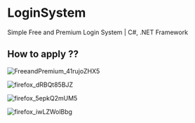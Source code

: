 # LoginSystem
 Simple Free and Premium Login System  | C#, .NET Framework

## How to apply ??
![FreeandPremium_41rujoZHX5](https://cdn.discordapp.com/attachments/661208670897438731/861585907739262976/unknown.png)

![firefox_dRBQt85BJZ](https://user-images.githubusercontent.com/54489997/75991187-ad5b6500-5f28-11ea-88f2-327b8b22a0bf.png)

![firefox_5epkQ2mUM5](https://user-images.githubusercontent.com/54489997/75991429-0b884800-5f29-11ea-9dfa-9ba406b55be7.png)

![firefox_iwLZWolBbg](https://user-images.githubusercontent.com/54489997/75991486-1a6efa80-5f29-11ea-82d8-ddf4f43e2acd.png)

